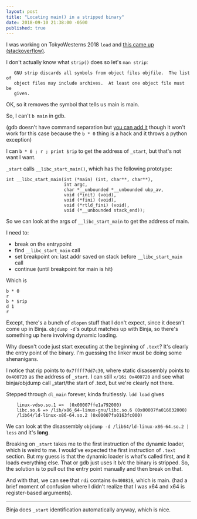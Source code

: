 ```yaml
---
layout: post
title: "Locating main() in a stripped binary"
date: 2018-09-10 21:38:00 -0500
published: true
---
```


I was working on TokyoWesterns 2018 `load` and [this came up (stackoverflow)](https://stackoverflow.com/a/41800308/1234621).

I don't actually know what `strip()` does so let's `man strip`:
```
   GNU strip discards all symbols from object files objfile.  The list of
   object files may include archives.  At least one object file must be
   given.
```

OK, so it removes the symbol that tells us main is main.

So, I can't `b main` in gdb.

(gdb doesn't have command separation but [you can add
it](https://stackoverflow.com/a/51804606/1234621) though it won't work for
this case because the `b * 0` thing is a hack and it throws a python
exception)

I can `b * 0 ; r ; print $rip` to get the address of `_start`, but that's not want I want.

`_start` calls `__libc_start_main()`, which has the following prototype:
```
int __libc_start_main(int (*main) (int, char**, char**), 
                      int argc, 
                      char *__unbounded *__unbounded ubp_av, 
                      void (*init) (void), 
                      void (*fini) (void), 
                      void (*rtld_fini) (void), 
                      void (*__unbounded stack_end));
```

So we can look at the args of `__libc_start_main` to get the address of main.

I need to:
* break on the entrypoint
* find `__libc_start_main` call
* set breakpoint on: last addr saved on stack before `__libc_start_main` call
* continue (until breakpoint for main is hit)

Which is
```
b * 0
r
b * $rip
d 1
r
```

Except, there's a bunch of `dlopen` stuff that I don't expect, since it doesn't
come up in Binja. `objdump -d`'s output matches up with Binja, so there's
something up here involving dynamic loading.

Why doesn't code just start executing at the beginning of `.text`? It's clearly
the entry point of the binary. I'm guessing the linker must be doing some
shenanigans.

I notice that rip points to `0x7ffff7dd7c30`, where static disassembly points
to `0x400720` as the address of `_start`. I can still `x/16i 0x400720` and see
what binja/objdump call \_start/the start of .text, but we're clearly not
there.

Stepped through `dl_main` forever, kinda fruitlessly. `ldd load` gives 
```
	linux-vdso.so.1 =>  (0x00007ffe1a792000)
	libc.so.6 => /lib/x86_64-linux-gnu/libc.so.6 (0x00007fa016032000)
	/lib64/ld-linux-x86-64.so.2 (0x00007fa0163fc000)
```
 
We can look at the disassembly `objdump -d /lib64/ld-linux-x86-64.so.2 | less`
and it's **long**.

Breaking on `_start` takes me to the first instruction of the dynamic loader,
which is weird to me. I would've expected the first instruction of `.text`
section. But my guess is that the dynamic loader is what's called first, and it
loads everything else. That or gdb just uses it b/c the binary is stripped. So,
the solution is to pull out the entry point manually and then break on that.

And with that, we can see that `rdi` contains `0x400816`, which is main. (had a
brief moment of confusion where I didn't realize that I was x64 and x64 is
register-based arguments).

---

Binja does `_start` identification automatically anyway, which is nice.
